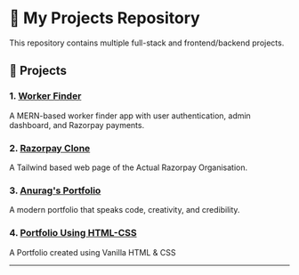 # 💼 My Projects Repository

This repository contains multiple full-stack and frontend/backend projects.

## 📂 Projects

### 1. [Worker Finder](./Worker%20Finder/README.md)
A MERN-based worker finder app with user authentication, admin dashboard, and Razorpay payments.


### 2. [Razorpay Clone](./Razorpay%20Clone/README.md)
A Tailwind based web page of the Actual Razorpay Organisation.


### 3. [Anurag's Portfolio](./Anurag-%20Portfolio/README.md)
A modern portfolio that speaks code, creativity, and credibility.


### 4. [Portfolio Using HTML-CSS](./Portfolio%20Using%20HTML%20%26%20CSS/README.md)
A Portfolio created using Vanilla HTML & CSS


---

